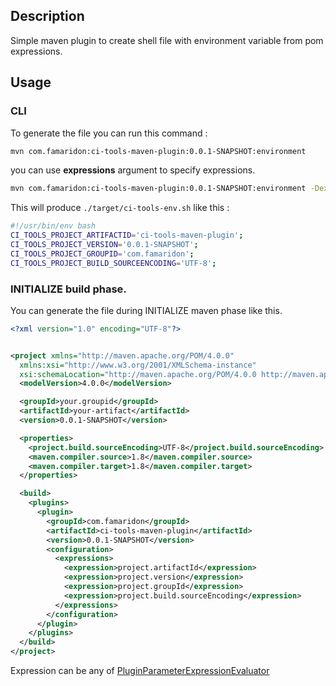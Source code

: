 ## Description

Simple maven plugin to create shell file with environment variable from pom expressions.

## Usage

### CLI 

To generate the file you can run this command : 

```bash
mvn com.famaridon:ci-tools-maven-plugin:0.0.1-SNAPSHOT:environment
```

you can use **expressions** argument to specify expressions.

```bash
mvn com.famaridon:ci-tools-maven-plugin:0.0.1-SNAPSHOT:environment -Dexpressions=project.artifactId,project.version,project.groupId,project.build.sourceEncoding
```

This will produce ```./target/ci-tools-env.sh``` like this : 

```bash
#!/usr/bin/env bash
CI_TOOLS_PROJECT_ARTIFACTID='ci-tools-maven-plugin';
CI_TOOLS_PROJECT_VERSION='0.0.1-SNAPSHOT';
CI_TOOLS_PROJECT_GROUPID='com.famaridon';
CI_TOOLS_PROJECT_BUILD_SOURCEENCODING='UTF-8';
```

### INITIALIZE build phase.

You can generate the file during INITIALIZE maven phase like this.

```xml
<?xml version="1.0" encoding="UTF-8"?>


<project xmlns="http://maven.apache.org/POM/4.0.0"
  xmlns:xsi="http://www.w3.org/2001/XMLSchema-instance"
  xsi:schemaLocation="http://maven.apache.org/POM/4.0.0 http://maven.apache.org/xsd/maven-4.0.0.xsd">
  <modelVersion>4.0.0</modelVersion>

  <groupId>your.groupid</groupId>
  <artifactId>your-artifact</artifactId>
  <version>0.0.1-SNAPSHOT</version>

  <properties>
    <project.build.sourceEncoding>UTF-8</project.build.sourceEncoding>
    <maven.compiler.source>1.8</maven.compiler.source>
    <maven.compiler.target>1.8</maven.compiler.target>
  </properties>

  <build>
    <plugins>
      <plugin>
        <groupId>com.famaridon</groupId>
        <artifactId>ci-tools-maven-plugin</artifactId>
        <version>0.0.1-SNAPSHOT</version>
        <configuration>
          <expressions>
            <expression>project.artifactId</expression>
            <expression>project.version</expression>
            <expression>project.groupId</expression>
            <expression>project.build.sourceEncoding</expression>
          </expressions>
        </configuration>
      </plugin>
    </plugins>
  </build>
</project>

```

Expression can be any of [PluginParameterExpressionEvaluator](https://maven.apache.org/ref/3.3.9/maven-core/apidocs/org/apache/maven/plugin/PluginParameterExpressionEvaluator.html)